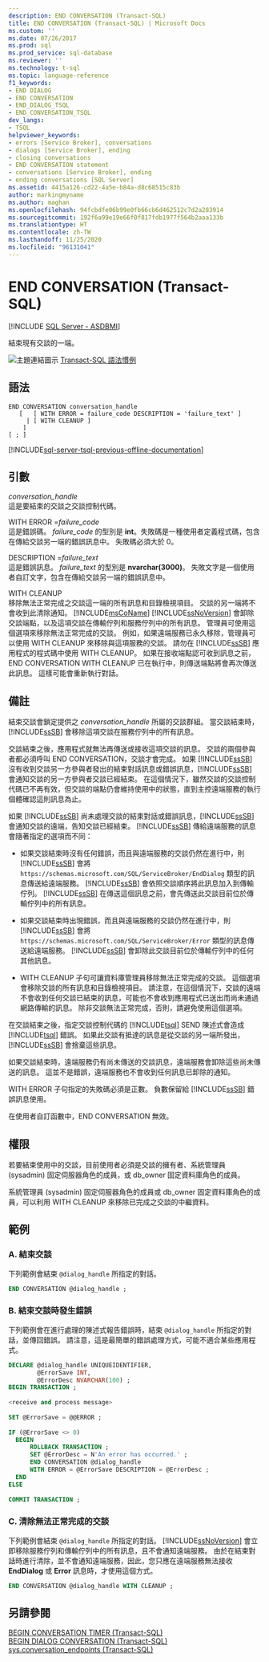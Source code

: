 ```yaml
---
description: END CONVERSATION (Transact-SQL)
title: END CONVERSATION (Transact-SQL) | Microsoft Docs
ms.custom: ''
ms.date: 07/26/2017
ms.prod: sql
ms.prod_service: sql-database
ms.reviewer: ''
ms.technology: t-sql
ms.topic: language-reference
f1_keywords:
- END DIALOG
- END CONVERSATION
- END_DIALOG_TSQL
- END_CONVERSATION_TSQL
dev_langs:
- TSQL
helpviewer_keywords:
- errors [Service Broker], conversations
- dialogs [Service Broker], ending
- closing conversations
- END CONVERSATION statement
- conversations [Service Broker], ending
- ending conversations [SQL Server]
ms.assetid: 4415a126-cd22-4a5e-b84a-d8c68515c83b
author: markingmyname
ms.author: maghan
ms.openlocfilehash: 94fcbdfe06b99e0fb66cb6d462512c7d2a283914
ms.sourcegitcommit: 192f6a99e19e66f0f817fdb1977f564b2aaa133b
ms.translationtype: HT
ms.contentlocale: zh-TW
ms.lasthandoff: 11/25/2020
ms.locfileid: "96131041"
---
```

# <a name="end-conversation-transact-sql"></a>END CONVERSATION (Transact-SQL)
[!INCLUDE [SQL Server - ASDBMI](../../includes/applies-to-version/sql-asdbmi.md)]

  結束現有交談的一端。  
  
 ![主題連結圖示](../../database-engine/configure-windows/media/topic-link.gif "主題連結圖示") [Transact-SQL 語法慣例](../../t-sql/language-elements/transact-sql-syntax-conventions-transact-sql.md)  
  
## <a name="syntax"></a>語法  
  
```syntaxsql
END CONVERSATION conversation_handle  
   [   [ WITH ERROR = failure_code DESCRIPTION = 'failure_text' ]  
     | [ WITH CLEANUP ]  
    ]  
[ ; ]  
```  
  
[!INCLUDE[sql-server-tsql-previous-offline-documentation](../../includes/sql-server-tsql-previous-offline-documentation.md)]

## <a name="arguments"></a>引數
 *conversation_handle*  
 這是要結束的交談之交談控制代碼。  
  
 WITH ERROR =*failure_code*  
 這是錯誤碼。 *failure_code* 的型別是 **int**。失敗碼是一種使用者定義程式碼，包含在傳給交談另一端的錯誤訊息中。 失敗碼必須大於 0。  
  
 DESCRIPTION =*failure_text*  
 這是錯誤訊息。 *failure_text* 的型別是 **nvarchar(3000)**。 失敗文字是一個使用者自訂文字，包含在傳給交談另一端的錯誤訊息中。  
  
 WITH CLEANUP   
 移除無法正常完成之交談這一端的所有訊息和目錄檢視項目。 交談的另一端將不會收到此清除通知。 [!INCLUDE[msCoName](../../includes/msconame-md.md)] [!INCLUDE[ssNoVersion](../../includes/ssnoversion-md.md)] 會卸除交談端點，以及這項交談在傳輸佇列和服務佇列中的所有訊息。 管理員可使用這個選項來移除無法正常完成的交談。 例如，如果遠端服務已永久移除，管理員可以使用 WITH CLEANUP 來移除與這項服務的交談。 請勿在 [!INCLUDE[ssSB](../../includes/sssb-md.md)] 應用程式的程式碼中使用 WITH CLEANUP。 如果在接收端點認可收到訊息之前，END CONVERSATION WITH CLEANUP 已在執行中，則傳送端點將會再次傳送此訊息。 這樣可能會重新執行對話。  
  
## <a name="remarks"></a>備註  
 結束交談會鎖定提供之 *conversation_handle* 所屬的交談群組。 當交談結束時，[!INCLUDE[ssSB](../../includes/sssb-md.md)] 會移除這項交談在服務佇列中的所有訊息。  
  
 交談結束之後，應用程式就無法再傳送或接收這項交談的訊息。 交談的兩個參與者都必須呼叫 END CONVERSATION，交談才會完成。 如果 [!INCLUDE[ssSB](../../includes/sssb-md.md)] 沒有收到交談另一方參與者發出的結束對話訊息或錯誤訊息，[!INCLUDE[ssSB](../../includes/sssb-md.md)] 會通知交談的另一方參與者交談已經結束。 在這個情況下，雖然交談的交談控制代碼已不再有效，但交談的端點仍會維持使用中的狀態，直到主控遠端服務的執行個體確認這則訊息為止。  
  
 如果 [!INCLUDE[ssSB](../../includes/sssb-md.md)] 尚未處理交談的結束對話或錯誤訊息，[!INCLUDE[ssSB](../../includes/sssb-md.md)] 會通知交談的遠端，告知交談已經結束。 [!INCLUDE[ssSB](../../includes/sssb-md.md)] 傳給遠端服務的訊息會隨著指定的選項而不同：  
  
-   如果交談結束時沒有任何錯誤，而且與遠端服務的交談仍然在進行中，則 [!INCLUDE[ssSB](../../includes/sssb-md.md)] 會將 `https://schemas.microsoft.com/SQL/ServiceBroker/EndDialog` 類型的訊息傳送給遠端服務。 [!INCLUDE[ssSB](../../includes/sssb-md.md)] 會依照交談順序將此訊息加入到傳輸佇列。 [!INCLUDE[ssSB](../../includes/sssb-md.md)] 在傳送這個訊息之前，會先傳送此交談目前位於傳輸佇列中的所有訊息。  
  
-   如果交談結束時出現錯誤，而且與遠端服務的交談仍然在進行中，則 [!INCLUDE[ssSB](../../includes/sssb-md.md)] 會將 `https://schemas.microsoft.com/SQL/ServiceBroker/Error` 類型的訊息傳送給遠端服務。 [!INCLUDE[ssSB](../../includes/sssb-md.md)] 會卸除此交談目前位於傳輸佇列中的任何其他訊息。  
  
-   WITH CLEANUP 子句可讓資料庫管理員移除無法正常完成的交談。 這個選項會移除交談的所有訊息和目錄檢視項目。 請注意，在這個情況下，交談的遠端不會收到任何交談已結束的訊息，可能也不會收到應用程式已送出而尚未通過網路傳輸的訊息。 除非交談無法正常完成，否則，請避免使用這個選項。  
  
 在交談結束之後，指定交談控制代碼的 [!INCLUDE[tsql](../../includes/tsql-md.md)] SEND 陳述式會造成 [!INCLUDE[tsql](../../includes/tsql-md.md)] 錯誤。 如果此交談有抵達的訊息是從交談的另一端所發出，[!INCLUDE[ssSB](../../includes/sssb-md.md)] 會捨棄這些訊息。  
  
 如果交談結束時，遠端服務仍有尚未傳送的交談訊息，遠端服務會卸除這些尚未傳送的訊息。 這並不是錯誤，遠端服務也不會收到任何訊息已卸除的通知。  
  
 WITH ERROR 子句指定的失敗碼必須是正數。 負數保留給 [!INCLUDE[ssSB](../../includes/sssb-md.md)] 錯誤訊息使用。  
  
 在使用者自訂函數中，END CONVERSATION 無效。  
  
## <a name="permissions"></a>權限  
 若要結束使用中的交談，目前使用者必須是交談的擁有者、系統管理員 (sysadmin) 固定伺服器角色的成員，或 db_owner 固定資料庫角色的成員。  
  
 系統管理員 (sysadmin) 固定伺服器角色的成員或 db_owner 固定資料庫角色的成員，可以利用 WITH CLEANUP 來移除已完成之交談的中繼資料。  
  
## <a name="examples"></a>範例  
  
### <a name="a-ending-a-conversation"></a>A. 結束交談  
 下列範例會結束 `@dialog_handle` 所指定的對話。  
  
```sql 
END CONVERSATION @dialog_handle ;  
```  
  
### <a name="b-ending-a-conversation-with-an-error"></a>B. 結束交談時發生錯誤  
 下列範例會在進行處理的陳述式報告錯誤時，結束 `@dialog_handle` 所指定的對話，並傳回錯誤。 請注意，這是最簡單的錯誤處理方式，可能不適合某些應用程式。  
  
```sql  
DECLARE @dialog_handle UNIQUEIDENTIFIER,  
        @ErrorSave INT,  
        @ErrorDesc NVARCHAR(100) ;  
BEGIN TRANSACTION ;  
  
<receive and process message>  
  
SET @ErrorSave = @@ERROR ;  
  
IF (@ErrorSave <> 0)  
  BEGIN  
      ROLLBACK TRANSACTION ;  
      SET @ErrorDesc = N'An error has occurred.' ;  
      END CONVERSATION @dialog_handle   
      WITH ERROR = @ErrorSave DESCRIPTION = @ErrorDesc ;  
  END  
ELSE  
  
COMMIT TRANSACTION ;  
```  
  
### <a name="c-cleaning-up-a-conversation-that-cannot-complete-normally"></a>C. 清除無法正常完成的交談  
 下列範例會結束 `@dialog_handle` 所指定的對話。 [!INCLUDE[ssNoVersion](../../includes/ssnoversion-md.md)] 會立即移除服務佇列和傳輸佇列中的所有訊息，且不會通知遠端服務。 由於在結束對話時進行清除，並不會通知遠端服務，因此，您只應在遠端服務無法接收 **EndDialog** 或 **Error** 訊息時，才使用這個方式。  
  
```sql  
END CONVERSATION @dialog_handle WITH CLEANUP ;  
```  
  
## <a name="see-also"></a>另請參閱  
 [BEGIN CONVERSATION TIMER &#40;Transact-SQL&#41;](../../t-sql/statements/begin-conversation-timer-transact-sql.md)   
 [BEGIN DIALOG CONVERSATION &#40;Transact-SQL&#41;](../../t-sql/statements/begin-dialog-conversation-transact-sql.md)   
 [sys.conversation_endpoints &#40;Transact-SQL&#41;](../../relational-databases/system-catalog-views/sys-conversation-endpoints-transact-sql.md)  
  
  
